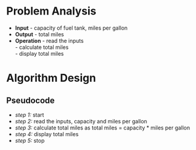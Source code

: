 # Problem Analysis
+ **Input** - capacity of fuel tank, miles per gallon
+ **Output** - total  miles
+ **Operation** 
               - read the inputs\
               - calculate total miles\
               - display total miles
# Algorithm Design 
## Pseudocode 
+ *step 1:* start
+ *step 2:* read the inputs, capacity and miles per gallon
+ *step 3:* calculate total miles as total miles = capacity * miles per gallon
+ *step 4:* display total miles
+ *step 5:* stop
        
